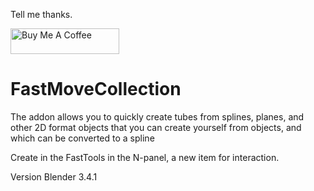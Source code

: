 

Tell me thanks.
<p><a href="https://www.buymeacoffee.com/gh0stck29u"><img src="https://camo.githubusercontent.com/3ba8042b343d12b84b85d2e6563376af4150f9cd09e72428349c1656083c8b5a/68747470733a2f2f63646e2e6275796d6561636f666665652e636f6d2f627574746f6e732f64656661756c742d6f72616e67652e706e67" alt="Buy Me A Coffee" height="41" width="174" data-canonical-src="https://cdn.buymeacoffee.com/buttons/default-orange.png" style="max-width: 100%;"></a></p>

# FastMoveCollection

The addon allows you to quickly create tubes from splines, planes, and other 2D format objects that you can create yourself from objects, and which can be converted to a spline

Create in the FastTools in the N-panel, a new item for interaction.

Version Blender 3.4.1
